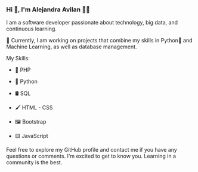 ### Hi 👋, I'm Alejandra Avilan 👩‍💻
I am a software developer passionate about technology, big data, and continuous learning. 

🚀 Currently, I am working on projects that combine my skills in Python🐍 and Machine Learning, as well as database management.

My Skills:

- 🐘 PHP

- 🐍 Python

- 🛢️ SQL 

- 🖌 HTML - CSS

- 🖼 Bootstrap

- 🟨 JavaScript


Feel free to explore my GitHub profile and contact me if you have any questions or comments. 
I'm excited to get to know you. Learning in a community is the best.


